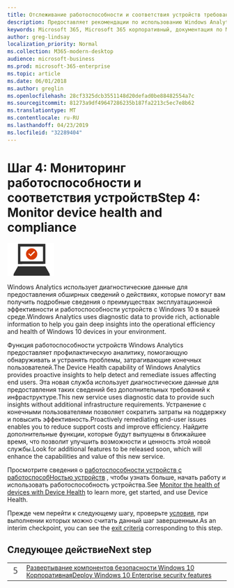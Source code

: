 ```yaml
---
title: Отслеживание работоспособности и соответствия устройств требованиям
description: Предоставляет рекомендации по использованию Windows Analytics для мониторинга работоспособности устройств для Microsoft 365 корпоративный.
keywords: Microsoft 365, Microsoft 365 корпоративный, документация по Microsoft 365, Windows 10 Корпоративная, Windows Analytics
author: greg-lindsay
localization_priority: Normal
ms.collection: M365-modern-desktop
audience: microsoft-business
ms.prod: microsoft-365-enterprise
ms.topic: article
ms.date: 06/01/2018
ms.author: greglin
ms.openlocfilehash: 28cf3325dcb3551148d20defad0be88482554a7c
ms.sourcegitcommit: 81273a9df49647286235b187fa2213c5ec7e8b62
ms.translationtype: MT
ms.contentlocale: ru-RU
ms.lasthandoff: 04/23/2019
ms.locfileid: "32289404"
---
```

# <a name="step-4-monitor-device-health-and-compliance"></a><span data-ttu-id="f0ae9-104">Шаг 4: Мониторинг работоспособности и соответствия устройств</span><span class="sxs-lookup"><span data-stu-id="f0ae9-104">Step 4: Monitor device health and compliance</span></span>

![](./media/deploy-foundation-infrastructure/win10enterprise_icon-small.png)

<span data-ttu-id="f0ae9-105">Windows Analytics использует диагностические данные для предоставления обширных сведений о действиях, которые помогут вам получить подробные сведения о преимуществах эксплуатационной эффективности и работоспособности устройств с Windows 10 в вашей среде.</span><span class="sxs-lookup"><span data-stu-id="f0ae9-105">Windows Analytics uses diagnostic data to provide rich, actionable information to help you gain deep insights into the operational efficiency and health of Windows 10 devices in your environment.</span></span>

<span data-ttu-id="f0ae9-106">Функция работоспособности устройств Windows Analytics предоставляет профилактическую аналитику, помогающую обнаруживать и устранять проблемы, затрагивающие конечных пользователей.</span><span class="sxs-lookup"><span data-stu-id="f0ae9-106">The Device Health capability of Windows Analytics provides proactive insights to help detect and remediate issues affecting end users.</span></span> <span data-ttu-id="f0ae9-107">Эта новая служба использует диагностические данные для предоставления таких сведений без дополнительных требований к инфраструктуре.</span><span class="sxs-lookup"><span data-stu-id="f0ae9-107">This new service uses diagnostic data to provide such insights without additional infrastructure requirements.</span></span> <span data-ttu-id="f0ae9-108">Устранение с конечными пользователями позволяет сократить затраты на поддержку и повысить эффективность.</span><span class="sxs-lookup"><span data-stu-id="f0ae9-108">Proactively remediating end-user issues enables you to reduce support costs and improve efficiency.</span></span> <span data-ttu-id="f0ae9-109">Найдите дополнительные функции, которые будут выпущены в ближайшее время, что позволит улучшить возможности и ценность этой новой службы.</span><span class="sxs-lookup"><span data-stu-id="f0ae9-109">Look for additional features to be released soon, which will enhance the capabilities and value of this new service.</span></span>

<span data-ttu-id="f0ae9-110">Просмотрите сведения о [работоспособности устройств с работоспособНостью устройств](https://docs.microsoft.com/windows/deployment/update/device-health-monitor) , чтобы узнать больше, начать работу и использовать работоспособность устройства.</span><span class="sxs-lookup"><span data-stu-id="f0ae9-110">See [Monitor the health of devices with Device Health](https://docs.microsoft.com/windows/deployment/update/device-health-monitor) to learn more, get started, and use Device Health.</span></span>

<span data-ttu-id="f0ae9-111">Прежде чем перейти к следующему шагу, проверьте [условия](windows10-exit-criteria.md#crit-windows10-step4), при выполнении которых можно считать данный шаг завершенным.</span><span class="sxs-lookup"><span data-stu-id="f0ae9-111">As an interim checkpoint, you can see the [exit criteria](windows10-exit-criteria.md#crit-windows10-step4) corresponding to this step.</span></span>

## <a name="next-step"></a><span data-ttu-id="f0ae9-112">Следующее действие</span><span class="sxs-lookup"><span data-stu-id="f0ae9-112">Next step</span></span>

|||
|:-------|:-----|
|![](./media/stepnumbers/Step5.png)| [<span data-ttu-id="f0ae9-113">Развертывание компонентов безопасности Windows 10 Корпоративная</span><span class="sxs-lookup"><span data-stu-id="f0ae9-113">Deploy Windows 10 Enterprise security features</span></span>](windows10-enable-security-features.md) |
